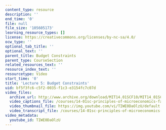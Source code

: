 ```yaml
---
content_type: resource
description: ''
end_time: '0'
file: null
file_size: '105605173'
learning_resource_types: []
license: https://creativecommons.org/licenses/by-nc-sa/4.0/
ocw_type: ''
optional_tab_title: ''
optional_text: ''
parent_title: Budget Constraints
parent_type: CourseSection
related_resources_text: ''
resource_index_text: ''
resourcetype: Video
start_time: '0'
title: 'Lecture 5: Budget Constraints'
uid: bf5f3fc6-c5f2-0035-f1c3-e3154fc7c07d
video_files:
  archive_url: http://www.archive.org/download/MIT14.01SCF10/MIT14_01SCF10_lec05_300k.mp4
  video_captions_file: /courses/14-01sc-principles-of-microeconomics-fall-2011/0c93c0140bdc5bb5a480125d9af80b06_TIWE0DaOlzU.vtt
  video_thumbnail_file: https://img.youtube.com/vi/TIWE0DaOlzU/default.jpg
  video_transcript_file: /courses/14-01sc-principles-of-microeconomics-fall-2011/857f022fb1baf4f84b0dda0432c5f6e4_TIWE0DaOlzU.pdf
video_metadata:
  youtube_id: TIWE0DaOlzU
---
```

